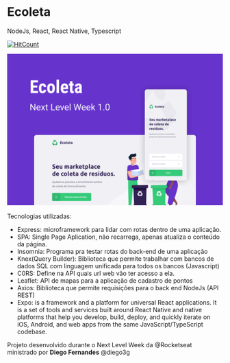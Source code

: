 # Ecoleta 
 NodeJs, React, React Native, Typescript
 
 [![HitCount](https://hits.dwyl.com/lucasbc92/lucasbc92/nlw-ecoleta.svg)](https://hits.dwyl.com/lucasbc92/lucasbc92/nlw-ecoleta)
 
 ![](/assets_for_readme/Capa.png)
 
 Tecnologias utilizadas:
 
- Express: microframework para lidar com rotas dentro de uma aplicação.
- SPA: Single Page Aplication, não recarrega, apenas atualiza o conteúdo da página.
- Insomnia: Programa pra testar rotas do back-end de uma aplicação
- Knex(Query Builder): Biblioteca que permite trabalhar com bancos de dados SQL com linguagem unificada para todos os bancos (Javascript)
- C0RS: Define na API quais url web vão ter acesso a ela.
- Leaflet: API de mapas para a aplicação de cadastro de pontos
- Axios: Biblioteca que permite requisições para o back end NodeJs (API REST)
- Expo: is a framework and a platform for universal React applications. It is a set of tools and services built around React Native and native platforms that help you develop, build, deploy, and quickly iterate on iOS, Android, and web apps from the same JavaScript/TypeScript codebase.

Projeto desenvolvido durante o Next Level Week da @Rocketseat ministrado por **Diego Fernandes** @diego3g
